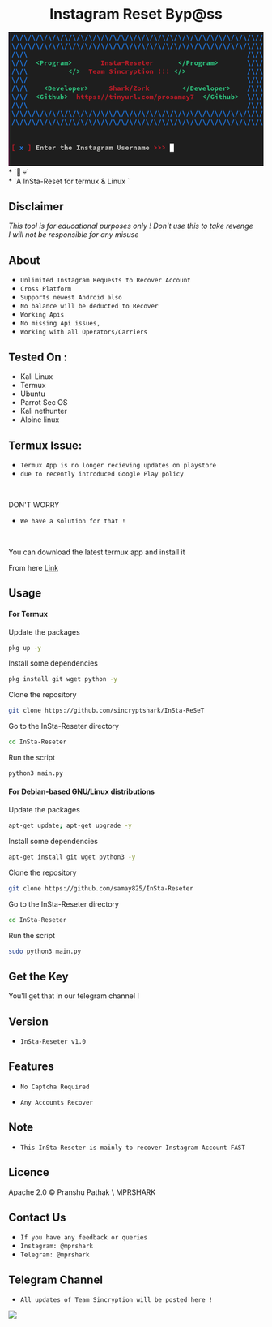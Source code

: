 <h1 align="center">Instagram Reset Byp@ss<br>
</h1>
<img src="insta-reset.png" alt="Paris" class="center">
* `📱 💀`<br />
* `A InSta-Reset for termux & Linux `

## Disclaimer
*This tool is for educational purposes only !*
_Don't use this to take revenge_<br />
*I will not be responsible for any misuse*

## About
* `Unlimited Instagram Requests to Recover Account`
* `Cross Platform`
* `Supports newest Android also`
* `No balance will be deducted to Recover`
* `Working Apis`
* `No missing Api issues,`
* `Working with all Operators/Carriers`

## Tested On :
<ul>
  <li>Kali Linux</li>
  <li>Termux</li>
  <li>Ubuntu</li>
  <li>Parrot Sec OS</li>
  <li>Kali nethunter</li>
  <li>Alpine linux</li>
  
</ul>

## Termux Issue:
* `Termux App is no longer recieving updates on playstore`
* `due to recently introduced Google Play policy `
<br>

DON'T WORRY
* `We have a solution for that !`
<br>


You can download the latest termux app and install it

From here <a href="https://f-droid.org/repo/com.termux_118.apk">Link</a>

## Usage



#### For Termux

Update the packages
```bash
pkg up -y
```
Install some dependencies
```bash
pkg install git wget python -y
```
Clone the repository
```bash
git clone https://github.com/sincryptshark/InSta-ReSeT
```
Go to the InSta-Reseter directory
```bash
cd InSta-Reseter
```
Run the script
```bash
python3 main.py
```



#### For Debian-based GNU/Linux distributions

Update the packages
```bash
apt-get update; apt-get upgrade -y
```
Install some dependencies
```bash
apt-get install git wget python3 -y
```
Clone the repository
```bash
git clone https://github.com/samay825/InSta-Reseter
```
Go to the InSta-Reseter directory
```bash
cd InSta-Reseter
```
Run the script
```bash
sudo python3 main.py
```

## Get the Key

You'll get that in our telegram channel !

## Version
* `InSta-Reseter v1.0`

## Features
* `No Captcha Required`

* `Any Accounts Recover`

## Note
* `This InSta-Reseter is mainly to recover Instagram Account FAST`

## Licence
Apache 2.0 © Pranshu Pathak \ MPRSHARK


## Contact Us
* `If you have any feedback or queries`
* `Instagram: @mprshark`
* `Telegram: @mprshark`

## Telegram Channel

* `All updates of Team Sincryption will be posted here !`

<a href="https://t.me/sincryption">
         <img src="https://smartiblogster.com/wp-content/uploads/2021/03/smartiblogster-iblogster-join-telegram-channel.png">
